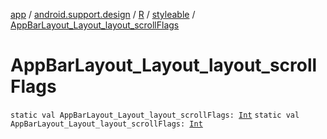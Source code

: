 [app](../../../index.md) / [android.support.design](../../index.md) / [R](../index.md) / [styleable](index.md) / [AppBarLayout_Layout_layout_scrollFlags](./-app-bar-layout_-layout_layout_scroll-flags.md)

# AppBarLayout_Layout_layout_scrollFlags

`static val AppBarLayout_Layout_layout_scrollFlags: `[`Int`](https://kotlinlang.org/api/latest/jvm/stdlib/kotlin/-int/index.html)
`static val AppBarLayout_Layout_layout_scrollFlags: `[`Int`](https://kotlinlang.org/api/latest/jvm/stdlib/kotlin/-int/index.html)